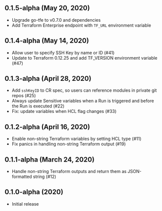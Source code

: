 ## 0.1.5-alpha (May 20, 2020)

* Upgrade go-tfe to v0.7.0 and dependencies
* Add Terraform Enterprise endpoint with `TF_URL` environment variable

## 0.1.4-alpha (May 14, 2020)

* Allow user to specify SSH Key by name or ID (#41)
* Update to Terraform 0.12.25 and add TF_VERSION environment variable (#47)

## 0.1.3-alpha (April 28, 2020)

* Add `sshKeyID` to CR spec, so users can reference modules in private git repos (#25)
* Always update Sensitive variables when a Run is triggered and before the Run is executed (#22)
* Fix: update variables when HCL flag changes (#33)

## 0.1.2-alpha (April 16, 2020)

* Enable non-string Terraform variables by setting HCL type (#11)
* Fix panics in handling non-string Terraform output (#19)

## 0.1.1-alpha (March 24, 2020)

* Handle non-string Terraform outputs and return them as JSON-formatted string (#12)

## 0.1.0-alpha (2020)

* Initial release
